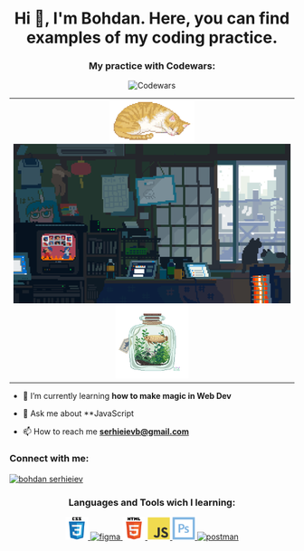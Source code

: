 <h1 align="center">Hi 👋, I'm Bohdan. Here, you can find examples of my coding practice.</h1>
<div align="center">
  <h3 align="center">My practice with Codewars: </h3>
  
  ![Codewars](https://www.codewars.com/users/Serhie/badges/large)
</div>
<table align="center" style="border-collapse: collapse;">
  <tr>
    <td align="center">
<img src="/images/cat-sleeping.gif" alt="cat sleeping" width="150" />
<img src="/images/cold-weather.gif" alt="room with electronic and laptop and snow in the window" width="530" />
<img src="/images/fish.gif" alt="cat sleeping" width="130"  />
    </td>
  </tr>
</table>

- 🌱 I’m currently learning **how to make magic in Web Dev**

- 💬 Ask me about **JavaScript

- 📫 How to reach me **serhieievb@gmail.com**

<h3 align="left">Connect with me:</h3>
<p align="left">
<a href="https://www.linkedin.com/in/bohdan-serhieiev-a13927293/" target="blank"><img align="center" src="https://raw.githubusercontent.com/rahuldkjain/github-profile-readme-generator/master/src/images/icons/Social/linked-in-alt.svg" alt="bohdan serhieiev" height="30" width="40" /></a>
</p>

<h3 align="center">Languages and Tools wich I learning:</h3>
<p align="center"> <a href="https://www.w3schools.com/css/" target="_blank" rel="noreferrer"> <img src="https://raw.githubusercontent.com/devicons/devicon/master/icons/css3/css3-original-wordmark.svg" alt="css3" width="40" height="40"/> </a> <a href="https://www.figma.com/" target="_blank" rel="noreferrer"> <img src="https://www.vectorlogo.zone/logos/figma/figma-icon.svg" alt="figma" width="40" height="40"/> </a> <a href="https://www.w3.org/html/" target="_blank" rel="noreferrer"> <img src="https://raw.githubusercontent.com/devicons/devicon/master/icons/html5/html5-original-wordmark.svg" alt="html5" width="40" height="40"/> </a> <a href="https://developer.mozilla.org/en-US/docs/Web/JavaScript" target="_blank" rel="noreferrer"> <img src="https://raw.githubusercontent.com/devicons/devicon/master/icons/javascript/javascript-original.svg" alt="javascript" width="40" height="40"/> </a> <a href="https://www.photoshop.com/en" target="_blank" rel="noreferrer"> <img src="https://raw.githubusercontent.com/devicons/devicon/master/icons/photoshop/photoshop-line.svg" alt="photoshop" width="40" height="40"/> </a> <a href="https://postman.com" target="_blank" rel="noreferrer"> <img src="https://www.vectorlogo.zone/logos/getpostman/getpostman-icon.svg" alt="postman" width="40" height="40"/> </a>   </p>




